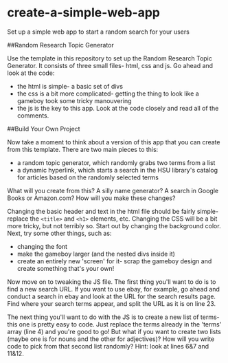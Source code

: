 # create-a-simple-web-app
Set up a simple web app to start a random search for your users

##Random Research Topic Generator

Use the template in this repository to set up the Random Research Topic Generator. It consists of three small files- html, css and js. Go ahead and look at the code:

* the html is simple- a basic set of divs
* the css is a bit more complicated- getting the thing to look like a gameboy took some tricky manouvering
* the js is the key to this app. Look at the code closely and read all of the comments. 

##Build Your Own Project

Now take a moment to think about a version of this app that you can create from this template. There are two main pieces to this: 
* a random topic generator, which randomly grabs two terms from a list
* a dynamic hyperlink, which starts a search in the HSU library's catalog for articles based on the randomly selected terms

What will you create from this? A silly name generator? A search in Google Books or Amazon.com? How will you make these changes? 

Changing the basic header and text in the html file should be fairly simple- replace the ```<title>``` and ```<h1>``` elements, etc. Changing the CSS will be a bit more tricky, but not terribly so. Start out by changing the background color. Next, try some other things, such as:

* changing the font
* make the gameboy larger (and the nested divs inside it)
* create an entirely new 'screen' for it- scrap the gameboy design and create something that's your own!

Now move on to tweaking the JS file. The first thing you'll want to do is to find a new search URL. If you want to use ebay, for example, go ahead and conduct a search in ebay and look at the URL for the search results page. Find where your search terms appear, and split the URL as it is on line 23. 

The next thing you'll want to do with the JS is to create a new list of terms- this one is pretty easy to code. Just replace the terms already in the 'terms' array (line 4) and you're good to go! But what if you want to create two lists (maybe one is for nouns and the other for adjectives)? How will you write code to pick from that second list randomly? Hint: look at lines 6&7 and 11&12.
